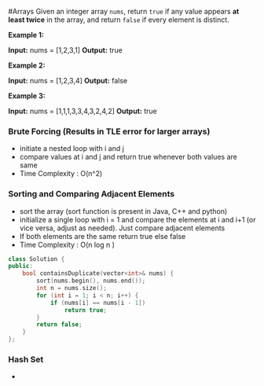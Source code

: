 #Arrays 
Given an integer array `nums`, return `true` if any value appears **at least twice** in the array, and return `false` if every element is distinct.

**Example 1:**

**Input:** nums = [1,2,3,1]
**Output:** true

**Example 2:**

**Input:** nums = [1,2,3,4]
**Output:** false

**Example 3:**

**Input:** nums = [1,1,1,3,3,4,3,2,4,2]
**Output:** true

### Brute Forcing (Results in TLE error for larger arrays)
- initiate a nested loop with i and j
- compare values at i and j and return true whenever both values are same
- Time Complexity : O(n^2)

### Sorting and Comparing Adjacent Elements
- sort the array (sort function is present in Java, C++ and python)
- initialize a single loop with i = 1 and compare the elements at i and i+1 (or vice versa, adjust as needed). Just compare adjacent elements
- If both elements are the same return true else false
- Time Complexity : O(n log n )
```cpp
class Solution {
public:
    bool containsDuplicate(vector<int>& nums) {
        sort(nums.begin(), nums.end());
        int n = nums.size();
        for (int i = 1; i < n; i++) {
            if (nums[i] == nums[i - 1])
                return true;
        }
        return false;
    }
};
```

### Hash Set
- 